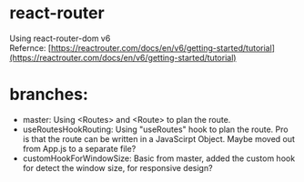 # react-router

Using react-router-dom v6  
Refernce: [https://reactrouter.com/docs/en/v6/getting-started/tutorial](https://reactrouter.com/docs/en/v6/getting-started/tutorial)

# branches:

- master: Using \<Routes\> and \<Route\> to plan the route.
- useRoutesHookRouting: Using "useRoutes" hook to plan the route. Pro is that the route can be written in a JavaScirpt Object. Maybe moved out from App.js to a separate file?
- customHookForWindowSize: Basic from master, added the custom hook for detect the window size, for responsive design?
